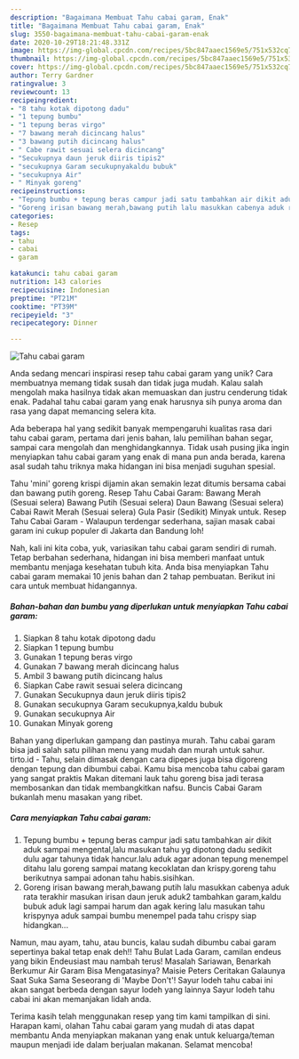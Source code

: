 ```yaml
---
description: "Bagaimana Membuat Tahu cabai garam, Enak"
title: "Bagaimana Membuat Tahu cabai garam, Enak"
slug: 3550-bagaimana-membuat-tahu-cabai-garam-enak
date: 2020-10-29T18:21:48.331Z
image: https://img-global.cpcdn.com/recipes/5bc847aaec1569e5/751x532cq70/tahu-cabai-garam-foto-resep-utama.jpg
thumbnail: https://img-global.cpcdn.com/recipes/5bc847aaec1569e5/751x532cq70/tahu-cabai-garam-foto-resep-utama.jpg
cover: https://img-global.cpcdn.com/recipes/5bc847aaec1569e5/751x532cq70/tahu-cabai-garam-foto-resep-utama.jpg
author: Terry Gardner
ratingvalue: 3
reviewcount: 13
recipeingredient:
- "8 tahu kotak dipotong dadu"
- "1 tepung bumbu"
- "1 tepung beras virgo"
- "7 bawang merah dicincang halus"
- "3 bawang putih dicincang halus"
- " Cabe rawit sesuai selera dicincang"
- "Secukupnya daun jeruk diiris tipis2"
- "secukupnya Garam secukupnyakaldu bubuk"
- "secukupnya Air"
- " Minyak goreng"
recipeinstructions:
- "Tepung bumbu + tepung beras campur jadi satu tambahkan air dikit aduk sampai mengental,lalu masukan tahu yg dipotong dadu sedikit dulu agar tahunya tidak hancur.lalu aduk agar adonan tepung menempel ditahu lalu goreng sampai matang kecoklatan dan krispy.goreng tahu berikutnya sampai adonan tahu habis.sisihkan."
- "Goreng irisan bawang merah,bawang putih lalu masukkan cabenya aduk rata terakhir masukan irisan daun jeruk aduk2 tambahkan garam,kaldu bubuk aduk lagi sampai harum dan agak kering lalu masukan tahu krispynya aduk sampai bumbu menempel pada tahu crispy siap hidangkan..."
categories:
- Resep
tags:
- tahu
- cabai
- garam

katakunci: tahu cabai garam 
nutrition: 143 calories
recipecuisine: Indonesian
preptime: "PT21M"
cooktime: "PT39M"
recipeyield: "3"
recipecategory: Dinner

---
```



![Tahu cabai garam](https://img-global.cpcdn.com/recipes/5bc847aaec1569e5/751x532cq70/tahu-cabai-garam-foto-resep-utama.jpg)

Anda sedang mencari inspirasi resep tahu cabai garam yang unik? Cara membuatnya memang tidak susah dan tidak juga mudah. Kalau salah mengolah maka hasilnya tidak akan memuaskan dan justru cenderung tidak enak. Padahal tahu cabai garam yang enak harusnya sih punya aroma dan rasa yang dapat memancing selera kita.

Ada beberapa hal yang sedikit banyak mempengaruhi kualitas rasa dari tahu cabai garam, pertama dari jenis bahan, lalu pemilihan bahan segar, sampai cara mengolah dan menghidangkannya. Tidak usah pusing jika ingin menyiapkan tahu cabai garam yang enak di mana pun anda berada, karena asal sudah tahu triknya maka hidangan ini bisa menjadi suguhan spesial.

Tahu &#39;mini&#39; goreng krispi dijamin akan semakin lezat ditumis bersama cabai dan bawang putih goreng. Resep Tahu Cabai Garam: Bawang Merah (Sesuai selera) Bawang Putih (Sesuai selera) Daun Bawang (Sesuai selera) Cabai Rawit Merah (Sesuai selera) Gula Pasir (Sedikit) Minyak untuk. Resep Tahu Cabai Garam - Walaupun terdengar sederhana, sajian masak cabai garam ini cukup populer di Jakarta dan Bandung loh!


Nah, kali ini kita coba, yuk, variasikan tahu cabai garam sendiri di rumah. Tetap berbahan sederhana, hidangan ini bisa memberi manfaat untuk membantu menjaga kesehatan tubuh kita. Anda bisa menyiapkan Tahu cabai garam memakai 10 jenis bahan dan 2 tahap pembuatan. Berikut ini cara untuk membuat hidangannya.

<!--inarticleads1-->

##### Bahan-bahan dan bumbu yang diperlukan untuk menyiapkan Tahu cabai garam:

1. Siapkan 8 tahu kotak dipotong dadu
1. Siapkan 1 tepung bumbu
1. Gunakan 1 tepung beras virgo
1. Gunakan 7 bawang merah dicincang halus
1. Ambil 3 bawang putih dicincang halus
1. Siapkan  Cabe rawit sesuai selera dicincang
1. Gunakan Secukupnya daun jeruk diiris tipis2
1. Gunakan secukupnya Garam secukupnya,kaldu bubuk
1. Gunakan secukupnya Air
1. Gunakan  Minyak goreng


Bahan yang diperlukan gampang dan pastinya murah. Tahu cabai garam bisa jadi salah satu pilihan menu yang mudah dan murah untuk sahur. tirto.id - Tahu, selain dimasak dengan cara dipepes juga bisa digoreng dengan tepung dan dibumbui cabai. Kamu bisa mencoba tahu cabai garam yang sangat praktis Makan ditemani lauk tahu goreng bisa jadi terasa membosankan dan tidak membangkitkan nafsu. Buncis Cabai Garam bukanlah menu masakan yang ribet. 

<!--inarticleads2-->

##### Cara menyiapkan Tahu cabai garam:

1. Tepung bumbu + tepung beras campur jadi satu tambahkan air dikit aduk sampai mengental,lalu masukan tahu yg dipotong dadu sedikit dulu agar tahunya tidak hancur.lalu aduk agar adonan tepung menempel ditahu lalu goreng sampai matang kecoklatan dan krispy.goreng tahu berikutnya sampai adonan tahu habis.sisihkan.
1. Goreng irisan bawang merah,bawang putih lalu masukkan cabenya aduk rata terakhir masukan irisan daun jeruk aduk2 tambahkan garam,kaldu bubuk aduk lagi sampai harum dan agak kering lalu masukan tahu krispynya aduk sampai bumbu menempel pada tahu crispy siap hidangkan...


Namun, mau ayam, tahu, atau buncis, kalau sudah dibumbu cabai garam sepertinya bakal tetap enak deh!! Tahu Bulat Lada Garam, camilan endeus yang bikin Endeusiast mau nambah terus! Masalah Sariawan, Benarkah Berkumur Air Garam Bisa Mengatasinya? Maisie Peters Ceritakan Galaunya Saat Suka Sama Seseorang di &#39;Maybe Don&#39;t&#39;! Sayur lodeh tahu cabai ini akan sangat berbeda dengan sayur lodeh yang lainnya Sayur lodeh tahu cabai ini akan memanjakan lidah anda. 

Terima kasih telah menggunakan resep yang tim kami tampilkan di sini. Harapan kami, olahan Tahu cabai garam yang mudah di atas dapat membantu Anda menyiapkan makanan yang enak untuk keluarga/teman maupun menjadi ide dalam berjualan makanan. Selamat mencoba!
